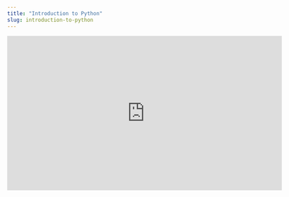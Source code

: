 ```yaml
---
title: "Introduction to Python"
slug: introduction-to-python
---
```




<embed src="https://s3.amazonaws.com/mgwu-misc/MS-17/Slides/Python+Introduction.pdf" width="640" height="360" type='application/pdf'>